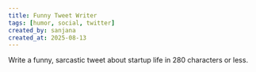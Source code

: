 ```yaml
---
title: Funny Tweet Writer
tags: [humor, social, twitter]
created_by: sanjana
created_at: 2025-08-13
---
```


Write a funny, sarcastic tweet about startup life in 280 characters or less.
